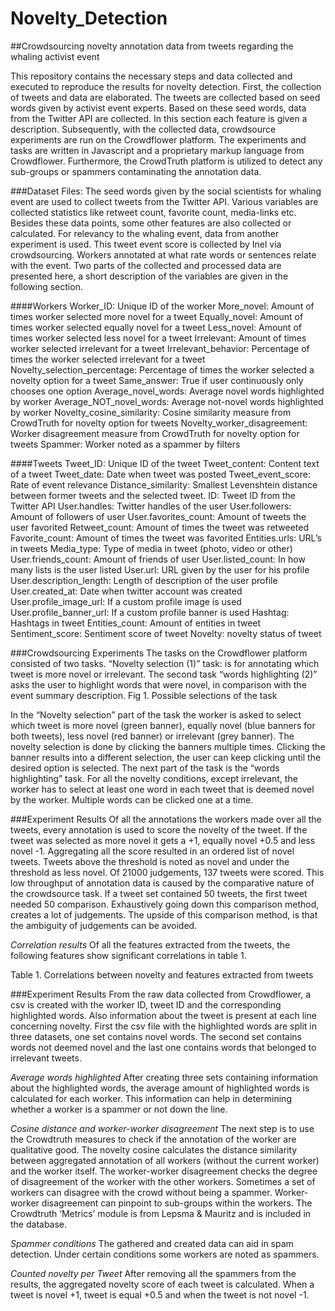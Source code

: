 # Novelty_Detection
##Crowdsourcing novelty annotation data from tweets regarding the whaling activist event

This repository contains the necessary steps and data collected and executed to reproduce the results for novelty detection. First, the collection of tweets and data are elaborated. The tweets are collected based on seed words given by activist event experts. Based on these seed words, data from the Twitter API are collected. In this section each feature is given a description. Subsequently, with the collected data, crowdsource experiments are run on the Crowdflower platform. The experiments and tasks are written in Javascript and a proprietary markup language from Crowdflower. Furthermore, the CrowdTruth platform is utilized to detect any sub-groups or spammers contaminating the annotation data.

###Dataset Files:
The seed words given by the social scientists for whaling event are used to collect tweets from the Twitter API. Various variables are collected statistics like retweet count, favorite count, media-links etc. Besides these data points, some other features are also collected or calculated. For relevancy to the whaling event, data from another experiment is used. This tweet event score is collected by Inel via crowdsourcing. Workers annotated at what rate words or sentences relate with the event. Two parts of the collected and processed data are presented here, a short description of the variables are given in the following section.

####Workers
Worker_ID: Unique ID of the worker
More_novel: Amount of times worker selected more novel for a tweet
Equally_novel: Amount of times worker selected equally novel for a tweet
Less_novel: Amount of times worker selected less novel for a tweet
Irrelevant: Amount of times worker selected irrelevant for a tweet
Irrelevant_behavior: Percentage of times the worker selected irrelevant for a tweet
Novelty_selection_percentage: Percentage of times the worker selected a novelty option for a tweet
Same_answer: True if user continuously only chooses one option
Average_novel_words: Average novel words highlighted by worker
Average_NOT_novel_words: Average not-novel words highlighted by worker
Novelty_cosine_similarity: Cosine similarity measure from CrowdTruth for novelty option for tweets
Novelty_worker_disagreement: Worker disagreement measure from CrowdTruth for novelty option for tweets
Spammer: Worker noted as a spammer by filters

####Tweets
Tweet_ID: Unique ID of the tweet
Tweet_content: Content text of a tweet
Tweet_date: Date when tweet was posted
Tweet_event_score: Rate of event relevance
Distance_similarity: Smallest Levenshtein distance between former tweets and the selected tweet.
ID: Tweet ID from the Twitter API
User.handles: Twitter handles of the user
User.followers: Amount of followers of user
User.favorites_count: Amount of tweets the user favorited
Retweet_count: Amount of times the tweet was retweeted
Favorite_count: Amount of times the tweet was favorited
Entities.urls: URL’s in tweets
Media_type: Type of media in tweet (photo, video or other)
User.friends_count: Amount of friends of user
User.listed_count: In how many lists is the user listed
User.url: URL given by the user for his profile
User.description_length: Length of description of the user profile
User.created_at: Date when twitter account was created
User.profile_image_url: If a custom profile image is used
User.profile_banner_url: If a custom profile banner is used
Hashtag: Hashtags in tweet
Entities_count: Amount of entities in tweet
Sentiment_score: Sentiment score of tweet
Novelty: novelty status of tweet

###Crowdsourcing Experiments
The tasks on the Crowdflower platform consisted of two tasks. “Novelty selection (1)” task: is for annotating which tweet is more novel or irrelevant. The second task “words highlighting (2)” asks the user to highlight words that were novel, in comparison with the event summary description.
Fig 1. Possible selections of the task

In the “Novelty selection” part of the task the worker is asked to select which tweet is more novel (green banner), equally novel (blue banners for both tweets), less novel (red banner) or irrelevant (grey banner). The novelty selection is done by clicking the banners multiple times. Clicking the banner results into a different selection, the user can keep clicking until the desired option is selected. The next part of the task is the “words highlighting” task. For all the novelty conditions, except irrelevant, the worker has to select at least one word in each tweet that is deemed novel by the worker. Multiple words can be clicked one at a time.

###Experiment Results
Of all the annotations the workers made over all the tweets, every annotation is used to score the novelty of the tweet. If the tweet was selected as more novel it gets a +1, equally novel +0.5 and less novel -1. Aggregating all the score resulted in an ordered list of novel tweets. Tweets above the threshold is noted as novel and under the threshold as less novel. Of 21000 judgements, 137 tweets were scored. This low throughput of annotation data is caused by the comparative nature of the crowdsource task. If a tweet set contained 50 tweets, the first tweet needed 50 comparison. Exhaustively going down this comparison method, creates a lot of judgements. The upside of this comparison method, is that the ambiguity of judgements can be avoided. 

*Correlation results*
Of all the features extracted from the tweets, the following features show significant correlations in table 1.

Table 1. Correlations between novelty and features extracted from tweets


###Experiment Results
From the raw data collected from Crowdflower, a csv is created with the worker ID, tweet ID and the corresponding highlighted words. Also information about the tweet is present at each line concerning novelty. First the csv file with the highlighted words are split in three datasets, one set contains novel words. The second set contains words not deemed novel and the last one contains words that belonged to irrelevant tweets.
 
*Average words highlighted*
After creating three sets containing information about the highlighted words, the average amount of highlighted words is calculated for each worker. This information can help in determining whether a worker is a spammer or not down the line.


*Cosine distance and worker-worker disagreement*
The next step is to use the Crowdtruth measures to check if the annotation of the worker are qualitative good. The novelty cosine calculates the distance similarity between aggregated annotation of all workers (without the current worker) and the worker itself. The worker-worker disagreement checks the degree of disagreement of the worker with the other workers. Sometimes a set of workers can disagree with the crowd without being a spammer. Worker-worker disagreement can pinpoint to sub-groups within the workers. The Crowdtruth ‘Metrics’ module is from Lepsma & Mauritz and is included in the database.



*Spammer conditions*
The gathered and created data can aid in spam detection. Under certain conditions some workers are noted as spammers.


*Counted novelty per Tweet*
After removing all the spammers from the results, the aggregated novelty score of each tweet is calculated. When a tweet is novel +1, tweet is equal +0.5 and when the tweet is not novel -1.
